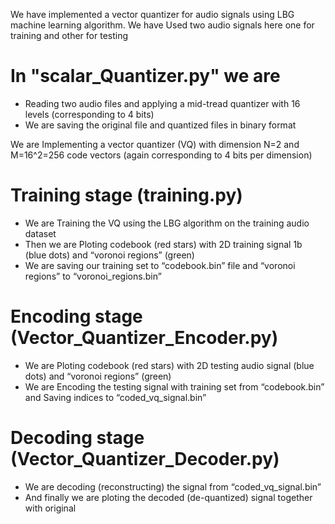 We have implemented a vector quantizer for audio signals using LBG machine learning algorithm. We have Used two audio signals here one for training and other for testing

# In "scalar_Quantizer.py" we are 	
* Reading two audio files and applying a mid-tread quantizer with 16 levels (corresponding to 4 bits)
* We are saving the original file and quantized files in binary format

We are Implementing a vector quantizer (VQ) with dimension N=2 and M=16^2=256 code vectors (again corresponding to 4 bits per dimension)

# Training stage (training.py)
* We are Training the VQ using the LBG algorithm on the training audio dataset
* Then we are Ploting codebook (red stars) with 2D training signal 1b (blue dots) and “voronoi regions” (green)
* We are saving our training set to “codebook.bin” file and “voronoi regions” to “voronoi_regions.bin”

# Encoding stage (Vector_Quantizer_Encoder.py)
* We are Ploting codebook (red stars) with 2D testing audio signal (blue dots) and “voronoi regions” (green)
* We are Encoding the testing signal with training set from “codebook.bin” and Saving indices to “coded_vq_signal.bin”

# Decoding stage (Vector_Quantizer_Decoder.py)
* We are decoding (reconstructing) the signal from “coded_vq_signal.bin”
* And finally we are ploting the decoded (de-quantized) signal together with original
